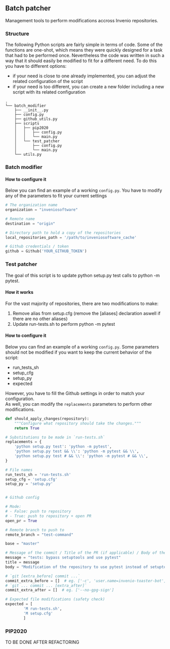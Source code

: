 ## Batch patcher

Management tools to perform modifications accross Invenio repositories.

### Structure

The following Python scripts are fairly simple in terms of code. Some of the functions are one-shot, which means they were quickly designed for a task that had to be performed once. Nevertheless the code was written in such a way that it should easily be modified to fit for a different need. To do this you have to different options:
- if your need is close to one already implemented, you can adjust the related configuration of the script
- if your need is too different, you can create a new folder including a new script with its related configuration

```
.
└── batch_modifier
    ├── __init__.py
    ├── config.py
    ├── github_utils.py
    ├── scripts
    │   ├── pip2020
    │   │   ├── config.py
    │   │   └── main.py
    │   └── test_patcher
    │       ├── config.py
    │       └── main.py
    └── utils.py
```

### Batch modifier

#### How to configure it

Below you can find an example of a working `config.py`.
You have to modify any of the parameters to fit your current settings

```python
# The organization name
organization = "inveniosoftware"

# Remote name
destination = "origin"

# Directory path to hold a copy of the repositories
local_repositories_path = '/path/to/inveniosoftware_cache'

# Github credentials / token
github = Github('YOUR_GITHUB_TOKEN')
```

### Test patcher

The goal of this script is to update python setup.py test calls to python -m pytest.

#### How it works

For the vast majority of repositories, there are two modifications to make:

1. Remove alias from setup.cfg (remove the [aliases] declaration aswell if there are no other aliases)
2. Update run-tests.sh to perform python -m pytest

#### How to configure it

Below you can find an example of a working `config.py`. 
Some parameters should not be modified if you want to keep the current behavior of the script:
- run_tests_sh
- setup_cfg
- setup_py
- expected

However, you have to fill the Github settings in order to match your configuration.  
As well, you can modify the `replacements` parameters to perform other modifications.

```python
def should_apply_changes(repository):
    """Configure what repository should take the changes."""
    return True

# Substitutions to be made in `run-tests.sh`
replacements = {
    'python setup.py test': 'python -m pytest',
    'python setup.py test && \\': 'python -m pytest && \\',
    'python setup.py test # && \\': 'python -m pytest # && \\',
}

# File names
run_tests_sh = 'run-tests.sh'
setup_cfg = 'setup.cfg'
setup_py = 'setup.py'


# Github config

# Mode:
# - False: push to repository
# - True: push to repository + open PR
open_pr = True

# Remote branch to push to
remote_branch = "test-command"

base = "master"

# Message of the commit / Title of the PR (if applicable) / Body of the PR (if applicable)
message = "tests: bypass setuptools and use pytest"
title = message
body = "Modification of the repository to use pytest instead of setuptools"

# `git [extra_before] commit ...`
commit_extra_before = []  # eg. ['-c', 'user.name=invenio-toaster-bot', '-c', 'user.email=hseif@foryourrecords.com']
# `git ... commit ... [extra_after]`
commit_extra_after = []  # eg. ['--no-gpg-sign']

# Expected file modifications (safety check)
expected = [
        'M run-tests.sh',
        'M setup.cfg'
        ]
```

### PIP2020

TO BE DONE AFTER REFACTORING